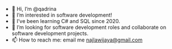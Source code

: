 - 👋 Hi, I’m @qadrina
- 👀 I’m interested in software development!
- 🌱 I’ve been learning C# and SQL since 2020.
- 💞️ I’m looking for software development roles and collaborate on software development projects.
- 📫 How to reach me: email me najlawijaya@gmail.com

<!---
qadrina/qadrina is a ✨ special ✨ repository because its `README.md` (this file) appears on your GitHub profile.
You can click the Preview link to take a look at your changes.
--->
